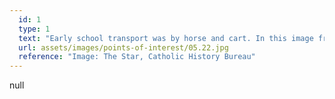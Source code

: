 ```yaml
---
  id: 1
  type: 1
  text: "Early school transport was by horse and cart. In this image from c.1896 ‘Boarders and Brothers’ from Koch street are pictured on a school outing."
  url: assets/images/points-of-interest/05.22.jpg
  reference: "Image: The Star, Catholic History Bureau"
---
```

null
        